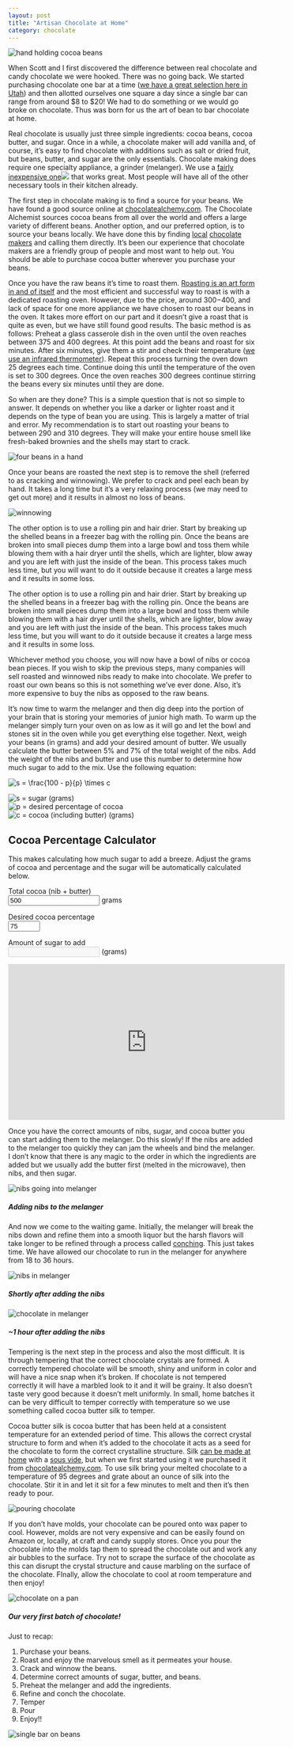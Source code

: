 ```yaml
---
layout: post
title: "Artisan Chocolate at Home"
category: chocolate
---
```

![hand holding cocoa beans](/assets/images/hand-with-beans.jpg)

When Scott and I first discovered the difference between real chocolate and candy chocolate we were hooked. There was no going back. We started purchasing chocolate one bar at a time ([we have a great selection here in Utah](https://www.deseretnews.com/article/865680202/Utah-artisan-chocolate-scene-rich-rapidly-growing.html)) and then allotted ourselves one square a day since a single bar can range from around $8 to $20! We had to do something or we would go broke on chocolate. Thus was born for us the art of bean to bar chocolate at home.

Real chocolate is usually just three simple ingredients: cocoa beans, cocoa butter, and sugar. Once in a while, a chocolate maker will add vanilla and, of course, it’s easy to find chocolate with additions such as salt or dried fruit, but beans, butter, and sugar are the only essentials. Chocolate making does require one specialty appliance, a grinder (melanger). We use a [fairly inexpensive one](https://www.amazon.com/gp/product/B004OPIBV2/ref=as_li_tl?ie=UTF8&camp=1789&creative=9325&creativeASIN=B004OPIBV2&linkCode=as2&tag=themilewideli-20&linkId=78d88d5fe0a220745851dadd9fdcf016)![](//ir-na.amazon-adsystem.com/e/ir?t=themilewideli-20&l=am2&o=1&a=B004OPIBV2) that works great. Most people will have all of the other necessary tools in their kitchen already.

The first step in chocolate making is to find a source for your beans. We have found a good source online at [chocolatealchemy.com](http://chocolatealchemy.com/). The Chocolate Alchemist sources cocoa beans from all over the world and offers a large variety of different beans. Another option, and our preferred option, is to source your beans locally. We have done this by finding [local](http://www.millcreekcacao.com/) [chocolate](http://www.solsticechocolate.com/) [makers](http://www.eatchocolateconspiracy.com/) and calling them directly. It’s been our experience that chocolate makers are a friendly group of people and most want to help out. You should be able to purchase cocoa butter wherever you purchase your beans.

Once you have the raw beans it’s time to roast them. [Roasting is an art form in and of itself](http://chocolatealchemy.com/cocoa-bean-roasting/) and the most efficient and successful way to roast is with a dedicated roasting oven. However, due to the price, around $300-$400, and lack of space for one more appliance we have chosen to roast our beans in the oven. It takes more effort on our part and it doesn’t give a roast that is quite as even, but we have still found good results. The basic method is as follows: Preheat a glass casserole dish in the oven until the oven reaches between 375 and 400 degrees. At this point add the beans and roast for six minutes. After six minutes, give them a stir and check their temperature ([we use an infrared thermometer](https://www.amazon.com/gp/product/B00DMI632G/ref=as_li_tl?ie=UTF8&camp=1789&creative=9325&creativeASIN=B00DMI632G&linkCode=as2&tag=themilewideli-20&linkId=cb2661ea9e5029f55e54f6df9f35d255)). Repeat this process turning the oven down 25 degrees each time. Continue doing this until the temperature of the oven is set to 300 degrees. Once the oven reaches 300 degrees continue stirring the beans every six minutes until they are done.

So when are they done? This is a simple question that is not so simple to answer. It depends on whether you like a darker or lighter roast and it depends on the type of bean you are using. This is largely a matter of trial and error. My recommendation is to start out roasting your beans to between 290 and 310 degrees. They will make your entire house smell like fresh-baked brownies and the shells may start to crack.

![four beans in a hand](/assets/images/four-beans-in-hand.jpg)

Once your beans are roasted the next step is to remove the shell (referred to as cracking and winnowing). We prefer to crack and peel each bean by hand. It takes a long time but it’s a very relaxing process (we may need to get out more) and it results in almost no loss of beans.

![winnowing](/assets/images/winnowing.jpg)

The other option is to use a rolling pin and hair drier. Start by breaking up the shelled beans in a freezer bag with the rolling pin. Once the beans are broken into small pieces dump them into a large bowl and toss them while blowing them with a hair dryer until the shells, which are lighter, blow away and you are left with just the inside of the bean. This process takes much less time, but you will want to do it outside because it creates a large mess and it results in some loss.

The other option is to use a rolling pin and hair drier. Start by breaking up the shelled beans in a freezer bag with the rolling pin. Once the beans are broken into small pieces dump them into a large bowl and toss them while blowing them with a hair dryer until the shells, which are lighter, blow away and you are left with just the inside of the bean. This process takes much less time, but you will want to do it outside because it creates a large mess and it results in some loss.

Whichever method you choose, you will now have a bowl of nibs or cocoa bean pieces. If you wish to skip the previous steps, many companies will sell roasted and winnowed nibs ready to make into chocolate. We prefer to roast our own beans so this is not something we’ve ever done. Also, it’s more expensive to buy the nibs as opposed to the raw beans.

It’s now time to warm the melanger and then dig deep into the portion of your brain that is storing your memories of junior high math. To warm up the melanger simply turn your oven on as low as it will go and let the bowl and stones sit in the oven while you get everything else together. Next, weigh your beans (in grams) and add your desired amount of butter. We usually calculate the butter between 5% and 7% of the total weight of the nibs. Add the weight of the nibs and butter and use this number to determine how much sugar to add to the mix. Use the following equation:

![s = \frac{100 - p}{p} \times c](/assets/images/cocoa-equation.png)

![s](/assets/images/s.png) = sugar (grams)  
![p](/assets/images/p.png) = desired percentage of cocoa  
![c](/assets/images/c.png) = cocoa (including butter) (grams)

## Cocoa Percentage Calculator

This makes calculating how much sugar to add a breeze. Adjust the grams of cocoa and percentage and the sugar will be automatically calculated below.

Total cocoa (nib + butter)  
<input id="cocoaTotal" min="0" type="number" value="500" /> grams

Desired cocoa percentage  
<input id="cocoaPercentage" min="0" max="100" type="number" value="75" />

Amount of sugar to add  
<input id="cocoaSugar" readonly disabled type="number" /> (grams)

<script type="text/javascript">
    const totalInput = document.getElementById('cocoaTotal');
    const percentInput = document.getElementById('cocoaPercentage');
    const sugarInput = document.getElementById('cocoaSugar');

    const makeCalculation = () => {
        const percent = parseFloat(percentInput.value);
        const cocoa = parseFloat(totalInput.value);

        sugarInput.value = Math.round(((100-percent)/percent) * cocoa)
    };

    totalInput.addEventListener('input', makeCalculation);
    percentInput.addEventListener('input', makeCalculation);

    makeCalculation();
</script>

<iframe width="560" height="315" src="https://www.youtube.com/embed/ZkzWUKepb3g" frameborder="0" allow="accelerometer; autoplay; encrypted-media; gyroscope; picture-in-picture" allowfullscreen></iframe>

Once you have the correct amounts of nibs, sugar, and cocoa butter you can start adding them to the melanger. Do this slowly! If the nibs are added to the melanger too quickly they can jam the wheels and bind the melanger. I don’t know that there is any magic to the order in which the ingredients are added but we usually add the butter first (melted in the microwave), then nibs, and then sugar.

![nibs going into melanger](/assets/images/nibs-going-into-melanger.jpg)

##### Adding nibs to the melanger

And now we come to the waiting game. Initially, the melanger will break the nibs down and refine them into a smooth liquor but the harsh flavors will take longer to be refined through a process called [conching](https://en.wikipedia.org/wiki/Conche). This just takes time. We have allowed our chocolate to run in the melanger for anywhere from 18 to 36 hours.

![nibs in melanger](/assets/images/nibs-in-melanger.jpg)

##### Shortly after adding the nibs

![chocolate in melanger](/assets/images/chocolate-melanger.jpg)

##### ~1 hour after adding the nibs

Tempering is the next step in the process and also the most difficult. It is through tempering that the correct chocolate crystals are formed. A correctly tempered chocolate will be smooth, shiny and uniform in color and will have a nice snap when it’s broken. If chocolate is not tempered correctly it will have a marbled look to it and it will be grainy. It also doesn’t taste very good because it doesn’t melt uniformly. In small, home batches it can be very difficult to temper correctly with temperature so we use something called cocoa butter silk to temper.

Cocoa butter silk is cocoa butter that has been held at a consistent temperature for an extended period of time. This allows the correct crystal structure to form and when it’s added to the chocolate it acts as a seed for the chocolate to form the correct crystalline structure. Silk [can be made at home](http://chocolatealchemy.com/cocoa-butter-silk/) with a [sous vide](https://www.amazon.com/gp/product/B01LXC2FLO/ref=as_li_tl?ie=UTF8&camp=1789&creative=9325&creativeASIN=B01LXC2FLO&linkCode=as2&tag=themilewideli-20&linkId=bd1ccaa20dd42662edb1eed2b92ef859), but when we first started using it we purchased it from [chocolatealchemy.com](https://shop.chocolatealchemy.com/collections/raw-ingredients/products/cocoa-butter-silk). To use silk bring your melted chocolate to a temperature of 95 degrees and grate about an ounce of silk into the chocolate. Stir it in and let it sit for a few minutes to melt and then it’s then ready to pour.

![pouring chocolate](/assets/images/pouring-chocolate.jpg)

If you don’t have molds, your chocolate can be poured onto wax paper to cool. However, molds are not very expensive and can be easily found on Amazon or, locally, at craft and candy supply stores. Once you pour the chocolate into the molds tap them to spread the chocolate out and work any air bubbles to the surface. Try not to scrape the surface of the chocolate as this can disrupt the crystal structure and cause marbling on the surface of the chocolate. FInally, allow the chocolate to cool at room temperature and then enjoy!

![chocolate on a pan](/assets/images/chocolate-on-pan.jpg)

##### Our very first batch of chocolate!

Just to recap:

1.  Purchase your beans.
2.  Roast and enjoy the marvelous smell as it permeates your house.
3.  Crack and winnow the beans.
4.  Determine correct amounts of sugar, butter, and beans.
5.  Preheat the melanger and add the ingredients.
6.  Refine and conch the chocolate.
7.  Temper
8.  Pour
9.  Enjoy!!

![single bar on beans](/assets/images/single-bar-on-beans.jpg)
